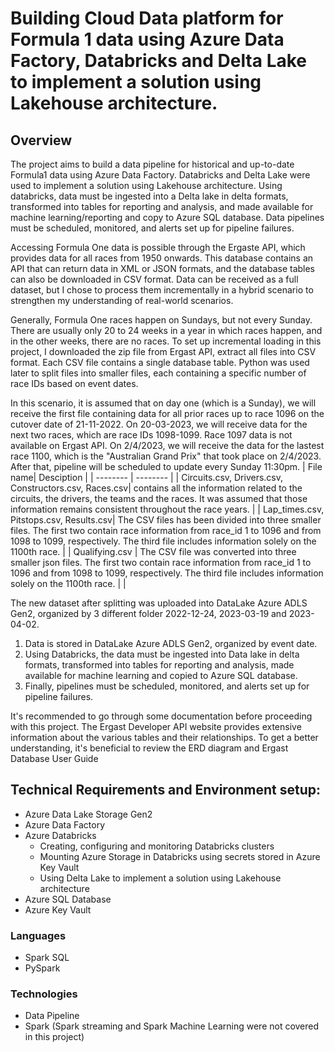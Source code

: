 
# Building Cloud Data platform for Formula 1 data using Azure Data Factory, Databricks and  Delta Lake to implement a solution using Lakehouse architecture.

## Overview

The project aims to build a data pipeline for historical and up-to-date Formula1 data using Azure Data Factory. Databricks and  Delta Lake were used to implement a solution using Lakehouse architecture.
Using databricks, data must be ingested into a Delta lake in delta formats, transformed into tables for reporting and analysis, and made available for machine learning/reporting and copy to Azure SQL database. Data pipelines must be scheduled, monitored, and alerts set up for pipeline failures.

Accessing Formula One data is possible through the Ergaste API, which provides data for all races from 1950 onwards. This database contains an API that can return data in XML or JSON formats, and the database tables can also be downloaded in CSV format. Data can be received as a full dataset, but I chose to process them incrementally in a hybrid scenario to strengthen my understanding of real-world scenarios.

Generally, Formula One races happen on Sundays, but not every Sunday. There are usually only 20 to 24 weeks in a year in which races happen, and in the other weeks, there are no races. To set up incremental loading in this project, I downloaded the zip file from Ergast API, extract all files into CSV format. Each CSV file contains a single database table. Python was used later to split files into smaller files, each containing a specific number of race IDs based on event dates.

In this scenario, it is assumed that on day one (which is a Sunday), we will receive the first file containing data for all prior races up to race 1096 on the cutover date of 21-11-2022. On 20-03-2023, we will receive data for the next two races, which are race IDs 1098-1099. Race 1097 data is not available on Ergast API. On 2/4/2023, we will receive the data for the lastest race 1100, which is the "Australian Grand Prix" that took place on 2/4/2023. After that, pipeline will be scheduled to update every Sunday 11:30pm.
| File name| Desciption | 
| -------- | -------- | 
| Circuits.csv, Drivers.csv, Constructors.csv, Races.csv| contains all the information related to the circuits, the drivers, the teams and the races. It was assumed that those information remains consistent throughout the race years. | 
| Lap_times.csv, Pitstops.csv, Results.csv| The CSV files has been divided into three smaller files. The first two contain race information from race_id 1 to 1096 and from 1098 to 1099, respectively. The third file includes information solely on the 1100th race. | 
| Qualifying.csv | The CSV file was converted into three smaller json files. The first two contain race information from race_id 1 to 1096 and from 1098 to 1099, respectively. The third file includes information solely on the 1100th race. |  |

The new dataset after splitting was uploaded into DataLake Azure ADLS Gen2, organized by 3 different folder 2022-12-24, 2023-03-19 and 2023-04-02.


1. Data is stored in DataLake Azure ADLS Gen2, organized by event date.
2. Using Databricks, the data must be ingested into Data lake in delta formats, transformed into tables for reporting and analysis, made available for machine learning and copied to Azure SQL database. 
3. Finally, pipelines must be scheduled, monitored, and alerts set up for pipeline failures.

It's recommended to go through some documentation before proceeding with this project. The Ergast Developer API website provides extensive information about the various tables and their relationships. To get a better understanding, it's beneficial to review the ERD diagram and Ergast Database User Guide

## Technical Requirements and Environment setup:
* Azure Data Lake Storage Gen2
* Azure Data Factory
* Azure Databricks 
  * Creating, configuring and monitoring Databricks clusters
  * Mounting Azure Storage in Databricks using secrets stored in Azure Key Vault
  * Using Delta Lake to implement a solution using Lakehouse architecture
* Azure SQL Database
* Azure Key Vault

### Languages
* Spark SQL
* PySpark

### Technologies
* Data Pipeline
* Spark (Spark streaming and Spark Machine Learning were not covered in this project)
